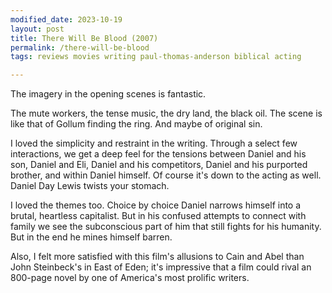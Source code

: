 ```yaml
---
modified_date: 2023-10-19
layout: post
title: There Will Be Blood (2007)
permalink: /there-will-be-blood
tags: reviews movies writing paul-thomas-anderson biblical acting

---
```


The imagery in the opening scenes is fantastic.
<!--more-->
The mute workers, the tense music, the dry land, the black oil.
The scene is like that of Gollum finding the ring.
And maybe of original sin.

I loved the simplicity and restraint in the writing.
Through a select few interactions, we get a deep feel for the tensions between Daniel and his son, Daniel and Eli, Daniel and his competitors, Daniel and his purported brother, and within Daniel himself.
Of course it's down to the acting as well.
Daniel Day Lewis twists your stomach.

I loved the themes too.
Choice by choice Daniel narrows himself into a brutal, heartless capitalist.
But in his confused attempts to connect with family we see the subconscious part of him that still fights for his humanity.
But in the end he mines himself barren.

Also, I felt more satisfied with this film's allusions to Cain and Abel than John Steinbeck's in East of Eden; it's impressive that a film could rival an 800-page novel by one of America's most prolific writers.